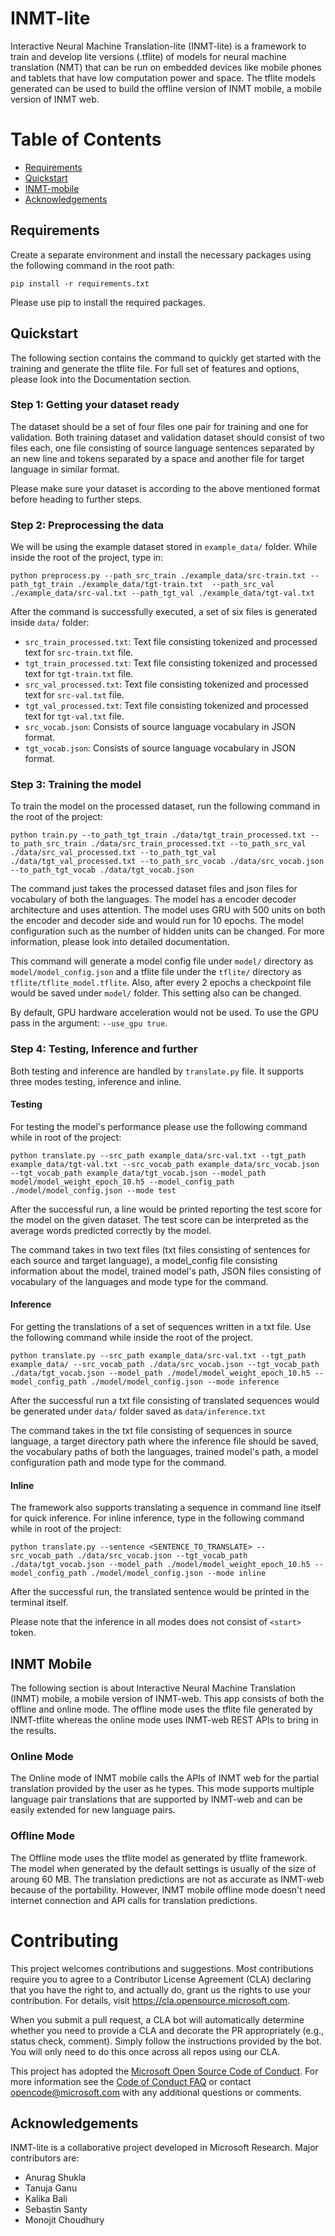 
# INMT-lite

Interactive Neural Machine Translation-lite (INMT-lite) is a framework to train and develop lite versions (.tflite) of models for neural machine translation (NMT) that can be run on embedded devices like mobile phones and tablets that have low computation power and space. The tflite models generated can be used to build the offline version of INMT mobile, a mobile version of INMT web.



Table of Contents
=================
  * [Requirements](#requirements)
  * [Quickstart](#quickstart)
  * [INMT-mobile](#INMT-Mobile)
   * [Acknowledgements](#acknowledgements)
## Requirements

Create a separate environment and install the necessary packages using the following command in the root path:
```
pip install -r requirements.txt
```
Please use pip to install the required packages.

## Quickstart

The following section contains the command to quickly get started with the training and generate the tflite file. For full set of features and options, please look into the Documentation section.

### Step 1: Getting your dataset ready
The dataset should be a set of four files one pair for training and one for validation. Both training dataset and validation dataset should consist of two files each, one file consisting of source language sentences separated by an new line and tokens separated by a space and another file for target language in similar format. 

Please make sure your dataset is according to the above mentioned format before heading to further steps.
 
### Step 2: Preprocessing the data
We will be using the example dataset stored in `example_data/` folder. While inside the root of the project, type in:
```
python preprocess.py --path_src_train ./example_data/src-train.txt --path_tgt_train ./example_data/tgt-train.txt  --path_src_val ./example_data/src-val.txt --path_tgt_val ./example_data/tgt-val.txt
```
After the command is successfully executed, a set of six files is generated inside `data/` folder:
* `src_train_processed.txt`: Text file consisting tokenized and processed text for `src-train.txt` file.
* `tgt_train_processed.txt`: Text file consisting tokenized and processed text for `tgt-train.txt` file.
* `src_val_processed.txt`: Text file consisting tokenized and processed text for `src-val.txt` file.
* `tgt_val_processed.txt`: Text file consisting tokenized and processed text for `tgt-val.txt` file.
* `src_vocab.json`:  Consists of source language vocabulary in JSON format.
* `tgt_vocab.json`:  Consists of source language vocabulary in JSON format.
### Step 3: Training the model
To train the model on the processed dataset, run the following command in the root of the project:
```
python train.py --to_path_tgt_train ./data/tgt_train_processed.txt --to_path_src_train ./data/src_train_processed.txt --to_path_src_val ./data/src_val_processed.txt --to_path_tgt_val ./data/tgt_val_processed.txt --to_path_src_vocab ./data/src_vocab.json --to_path_tgt_vocab ./data/tgt_vocab.json
```
The command just takes the processed dataset files and json files for vocabulary of both the languages. The model has a encoder decoder architecture and uses attention. The model uses GRU with 500 units on both the encoder and decoder side and would run for 10 epochs. The model configuration such as the number of hidden units can be changed. For more information, please look into detailed documentation.

This command will generate a model config file under `model/` directory as `model/model_config.json` and a tflite file under the `tflite/` directory as `tflite/tflite_model.tflite`. Also, after every 2 epochs a checkpoint file would be saved under `model/` folder. This setting also can be changed.

By default, GPU hardware acceleration would not be used. To use the GPU pass in the argument: `--use_gpu true`. 
### Step 4: Testing, Inference and further
Both testing and inference are handled by `translate.py` file. It supports three modes testing, inference and inline.

#### Testing
For testing the model's performance please use the following command while in root of the project:
```
python translate.py --src_path example_data/src-val.txt --tgt_path example_data/tgt-val.txt --src_vocab_path example_data/src_vocab.json --tgt_vocab_path example_data/tgt_vocab.json --model_path model/model_weight_epoch_10.h5 --model_config_path ./model/model_config.json --mode test​​​​​​
```
After the successful run, a line would be printed reporting the test score for the model on the given dataset. The test score can be interpreted as the average words predicted correctly by the model.

The command takes in two text files (txt files consisting of sentences for each source and target language), a model_config file consisting information about the model, trained model's path, JSON files consisting of vocabulary of the languages and mode type for the command.



#### Inference
For getting the translations of a set of sequences written in a txt file. Use the following command while inside the root of the project.

```
python translate.py --src_path example_data/src-val.txt --tgt_path example_data/ --src_vocab_path ./data/src_vocab.json --tgt_vocab_path ./data/tgt_vocab.json --model_path ./model/model_weight_epoch_10.h5 --model_config_path ./model/model_config.json --mode inference
```
After the successful run a txt file consisting of translated sequences would be generated under `data/` folder saved as `data/inference.txt`

The command takes in the txt file consisting of sequences in source language, a target directory path where the inference file should be saved, the vocabulary paths of both the languages, trained model's path, a model configuration path and mode type for the command.

#### Inline
The framework also supports translating a sequence in command line itself for quick inference. For inline inference, type in the following command while in root of the project:
```
python translate.py --sentence <SENTENCE_TO_TRANSLATE> --src_vocab_path ./data/src_vocab.json --tgt_vocab_path ./data/tgt_vocab.json --model_path ./model/model_weight_epoch_10.h5 --model_config_path ./model/model_config.json --mode inline
``` 
After the successful run,  the translated sentence would be printed in the terminal itself.

Please note that the inference in all modes does not consist of `<start>` token.
## INMT Mobile

The following section is about Interactive Neural Machine Translation (INMT) mobile, a mobile version of INMT-web. This app consists of both the offline and online mode. The offline mode uses the tflite file generated by INMT-tflite whereas the online mode uses INMT-web REST APIs to bring in the results.

### Online Mode
The Online mode of INMT mobile calls the APIs of INMT web for the partial translation provided by the user as he types. This mode supports multiple language pair translations that are supported by INMT-web and can be easily extended for new language pairs.
### Offline Mode
The Offline mode uses the tflite model as generated by tflite framework. The model when generated by the default settings is usually of the size of aroung 60 MB. The translation predictions are not as accurate as INMT-web because of the portability. However, INMT mobile offline mode doesn't need internet connection and API calls for translation predictions.




# Contributing

This project welcomes contributions and suggestions.  Most contributions require you to agree to a
Contributor License Agreement (CLA) declaring that you have the right to, and actually do, grant us
the rights to use your contribution. For details, visit https://cla.opensource.microsoft.com.

When you submit a pull request, a CLA bot will automatically determine whether you need to provide
a CLA and decorate the PR appropriately (e.g., status check, comment). Simply follow the instructions
provided by the bot. You will only need to do this once across all repos using our CLA.

This project has adopted the [Microsoft Open Source Code of Conduct](https://opensource.microsoft.com/codeofconduct/).
For more information see the [Code of Conduct FAQ](https://opensource.microsoft.com/codeofconduct/faq/) or
contact [opencode@microsoft.com](mailto:opencode@microsoft.com) with any additional questions or comments.


## Acknowledgements
INMT-lite is a collaborative project developed in Microsoft Research.
Major contributors are:

 - Anurag Shukla
 - Tanuja Ganu
 - Kalika Bali
 - Sebastin Santy
 - Monojit Choudhury 
